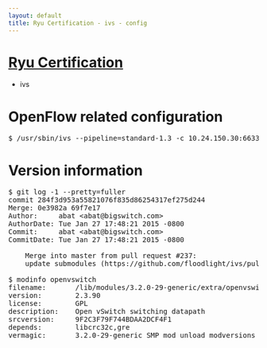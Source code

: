 ```yaml
---
layout: default
title: Ryu Certification - ivs - config
---
```

# [Ryu Certification](http://osrg.github.io/ryu/certification.html)
* ivs

# OpenFlow related configuration
<pre>
$ /usr/sbin/ivs --pipeline=standard-1.3 -c 10.24.150.30:6633 --dpid 0000000000000001 -i eth21 -i eth22 -i eth23
</pre>

# Version information
<pre>
$ git log -1 --pretty=fuller
commit 284f3d953a55821076f835d86254317ef275d244
Merge: 0e3982a 69f7e17
Author:     abat &lt;abat@bigswitch.com&gt;
AuthorDate: Tue Jan 27 17:48:21 2015 -0800
Commit:     abat &lt;abat@bigswitch.com&gt;
CommitDate: Tue Jan 27 17:48:21 2015 -0800

    Merge into master from pull request #237:
    update submodules (https://github.com/floodlight/ivs/pull/237)

$ modinfo openvswitch
filename:       /lib/modules/3.2.0-29-generic/extra/openvswitch.ko
version:        2.3.90
license:        GPL
description:    Open vSwitch switching datapath
srcversion:     9F2C3F79F744BDAA2DCF4F1
depends:        libcrc32c,gre
vermagic:       3.2.0-29-generic SMP mod_unload modversions 
</pre>
